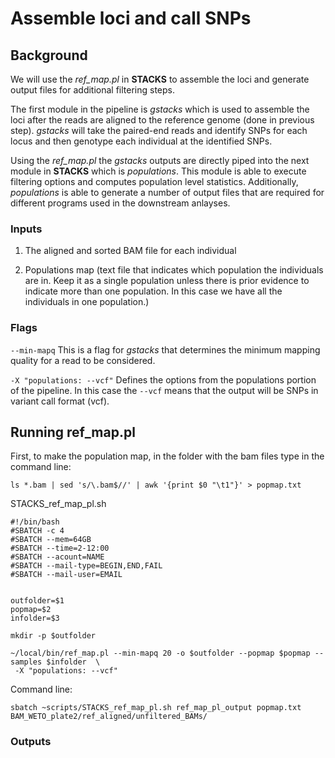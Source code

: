 # Assemble loci and call SNPs

## Background
We will use the *ref_map.pl* in **STACKS** to assemble the loci and generate output files for additional filtering steps.  
  
The first module in the pipeline is *gstacks* which is used to assemble the loci after the reads are aligned to the reference genome (done in previous step). *gstacks* will take the paired-end reads and identify SNPs for each locus and then genotype each individual at the identified SNPs.  

Using the *ref_map.pl* the *gstacks* outputs are directly piped into the next module in **STACKS** which is *populations*. This module is able to execute filtering options and computes population level statistics. Additionally, *populations* is able to generate a number of output files that are required for different programs used in the downstream anlayses. 

### Inputs
1. The aligned and sorted BAM file for each individual
   
2. Populations map (text file that indicates which population the individuals are in. Keep it as a single population unless there is prior evidence to indicate more than one population. In this case we have all the individuals in one population.)

### Flags
`--min-mapq` This is a flag for *gstacks* that determines the minimum mapping quality for a read to be considered.  

`-X "populations: --vcf"` Defines the options from the populations portion of the pipeline. In this case the `--vcf` means that the output will be SNPs in variant call format (vcf).

## Running ref_map.pl
First, to make the population map, in the folder with the bam files type in the command line: 
```
ls *.bam | sed 's/\.bam$//' | awk '{print $0 "\t1"}' > popmap.txt
```
STACKS_ref_map_pl.sh
```
#!/bin/bash
#SBATCH -c 4
#SBATCH --mem=64GB
#SBATCH --time=2-12:00
#SBATCH --acount=NAME
#SBATCH --mail-type=BEGIN,END,FAIL
#SBATCH --mail-user=EMAIL


outfolder=$1
popmap=$2
infolder=$3

mkdir -p $outfolder

~/local/bin/ref_map.pl --min-mapq 20 -o $outfolder --popmap $popmap --samples $infolder  \
 -X "populations: --vcf"
```
Command line:
```
sbatch ~scripts/STACKS_ref_map_pl.sh ref_map_pl_output popmap.txt BAM_WETO_plate2/ref_aligned/unfiltered_BAMs/
```
### Outputs

